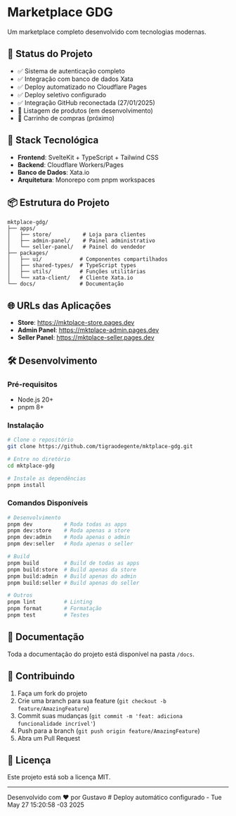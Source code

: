# Marketplace GDG

Um marketplace completo desenvolvido com tecnologias modernas.

## 🎯 Status do Projeto

- ✅ Sistema de autenticação completo
- ✅ Integração com banco de dados Xata
- ✅ Deploy automatizado no Cloudflare Pages
- ✅ Deploy seletivo configurado
- ✅ Integração GitHub reconectada (27/01/2025)
- 🚧 Listagem de produtos (em desenvolvimento)
- 🚧 Carrinho de compras (próximo)

## 🚀 Stack Tecnológica

- **Frontend**: SvelteKit + TypeScript + Tailwind CSS
- **Backend**: Cloudflare Workers/Pages
- **Banco de Dados**: Xata.io
- **Arquitetura**: Monorepo com pnpm workspaces

## 📦 Estrutura do Projeto

```
mktplace-gdg/
├── apps/
│   ├── store/          # Loja para clientes
│   ├── admin-panel/    # Painel administrativo
│   └── seller-panel/   # Painel do vendedor
├── packages/
│   ├── ui/            # Componentes compartilhados
│   ├── shared-types/  # TypeScript types
│   ├── utils/         # Funções utilitárias
│   └── xata-client/   # Cliente Xata.io
└── docs/              # Documentação
```

## 🌐 URLs das Aplicações

- **Store**: https://mktplace-store.pages.dev
- **Admin Panel**: https://mktplace-admin.pages.dev
- **Seller Panel**: https://mktplace-seller.pages.dev

## 🛠️ Desenvolvimento

### Pré-requisitos
- Node.js 20+
- pnpm 8+

### Instalação
```bash
# Clone o repositório
git clone https://github.com/tigraodegente/mktplace-gdg.git

# Entre no diretório
cd mktplace-gdg

# Instale as dependências
pnpm install
```

### Comandos Disponíveis
```bash
# Desenvolvimento
pnpm dev          # Roda todas as apps
pnpm dev:store    # Roda apenas a store
pnpm dev:admin    # Roda apenas o admin
pnpm dev:seller   # Roda apenas o seller

# Build
pnpm build        # Build de todas as apps
pnpm build:store  # Build apenas da store
pnpm build:admin  # Build apenas do admin
pnpm build:seller # Build apenas do seller

# Outros
pnpm lint         # Linting
pnpm format       # Formatação
pnpm test         # Testes
```

## 📝 Documentação

Toda a documentação do projeto está disponível na pasta `/docs`.

## 🤝 Contribuindo

1. Faça um fork do projeto
2. Crie uma branch para sua feature (`git checkout -b feature/AmazingFeature`)
3. Commit suas mudanças (`git commit -m 'feat: adiciona funcionalidade incrível'`)
4. Push para a branch (`git push origin feature/AmazingFeature`)
5. Abra um Pull Request

## 📄 Licença

Este projeto está sob a licença MIT.

---

Desenvolvido com ❤️ por Gustavo # Deploy automático configurado - Tue May 27 15:20:58 -03 2025
